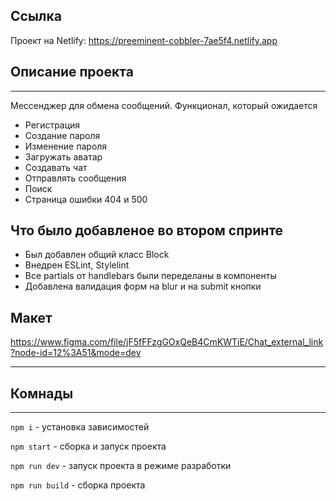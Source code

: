 ## Ссылка

Проект на Netlify: https://preeminent-cobbler-7ae5f4.netlify.app

## Описание проекта

***
Мессенджер для обмена сообщений. Функционал, который ожидается

- Регистрация
- Создание пароля
- Изменение пароля
- Загружать аватар
- Создавать чат
- Отправлять сообщения
- Поиск
- Страница ошибки 404 и 500

## Что было добавленое во втором спринте
- Был добавлен общий класс Block
- Внедрен ESLint, Stylelint
- Все partials от handlebars были переделаны в компоненты
- Добавлена валидация форм на blur и на submit кнопки

## Макет

https://www.figma.com/file/jF5fFFzgGOxQeB4CmKWTiE/Chat_external_link?node-id=12%3A51&mode=dev
***

## Комнады

***
`npm i` - установка зависимостей

`npm start` - сборка и запуск проекта

`npm run dev` - запуск проекта в режиме разработки

`npm run build` - сборка проекта

